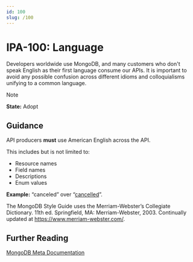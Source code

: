 ```yaml
---
id: 100
slug: /100
---
```


# IPA-100: Language

Developers worldwide use MongoDB, and many customers who don't speak English as
their first language consume our APIs. It is important to avoid any possible
confusion across different idioms and colloquialisms unifying to a common
language.

> [!NOTE]  
> **State:** Adopt

## Guidance

API producers **must** use American English across the API.

This includes but is not limited to:

- Resource names
- Field names
- Descriptions
- Enum values

**Example:** “canceled” over
“[cancelled](https://www.mongodb.com/docs/atlas/reference/api-resources-spec/v2/#tag/Cloud-Backups/operation/createBackupExportJob)”.

The MongoDB Style Guide uses the Merriam-Webster’s Collegiate Dictionary. 11th
ed. Springfield, MA: Merriam-Webster, 2003. Continually updated at
<https://www.merriam-webster.com/>.

## Further Reading

[MongoDB Meta Documentation](https://www.mongodb.com/docs/meta/style-guide/terminology/general-term-guidelines/use-consistent-terms/#use-consistent-terminology)
